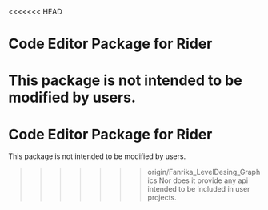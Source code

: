 <<<<<<< HEAD
# Code Editor Package for Rider

This package is not intended to be modified by users.
=======
# Code Editor Package for Rider

This package is not intended to be modified by users.
>>>>>>> origin/Fanrika_LevelDesing_Graphics
Nor does it provide any api intended to be included in user projects.